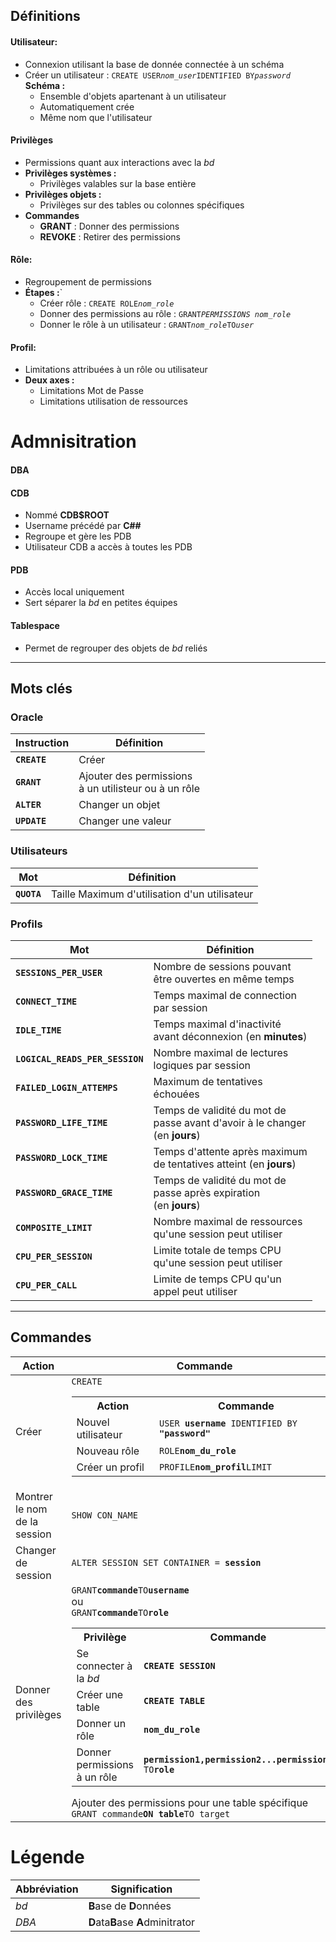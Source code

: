 ## Définitions
#### Utilisateur:
- Connexion utilisant la base de donnée connectée à un schéma
- Créer un utilisateur : `CREATE USER`*`nom_user`*`IDENTIFIED BY`*`password`*
**Schéma :**
    - Ensemble d'objets apartenant à un utilisateur 
    - Automatiquement crée 
    - Même nom que l'utilisateur
#### Privilèges
- Permissions quant aux interactions avec la *bd*
- **Privilèges systèmes :**
    - Privilèges valables sur la base entière
- **Privilèges objets :**
    - Privilèges sur des tables ou colonnes spécifiques
- **Commandes**
    - **GRANT** : Donner des permissions
    - **REVOKE** : Retirer des permissions
#### Rôle:
- Regroupement de permissions
- **Étapes :**`
    - Créer rôle : `CREATE ROLE`*`nom_role`*
    - Donner des permissions au rôle : `GRANT`*`PERMISSIONS nom_role`*
    - Donner le rôle à un utilisateur : `GRANT`*`nom_role`*`TO`*`user`*

#### Profil:
- Limitations attribuées à un rôle ou utilisateur
- **Deux axes :**
    - Limitations Mot de Passe
    - Limitations utilisation de ressources
# Admnisitration
#### DBA

#### CDB
- Nommé **CDB$ROOT**
- Username précédé par **C##**
- Regroupe et gère les PDB
- Utilisateur CDB a accès à toutes les PDB
#### PDB
- Accès local uniquement
- Sert séparer la *bd* en petites équipes


#### Tablespace
- Permet de regrouper des objets de *bd* reliés 
----
## Mots clés
### Oracle
|Instruction|Définition|
|-|-|
|**`CREATE`**|Créer|
|**`GRANT`**|Ajouter des permissions <br> à un utilisteur ou à un rôle|
|**`ALTER`**|Changer un objet|
|**`UPDATE`**|Changer une valeur|

### Utilisateurs
|Mot|Définition|
|-|-|
|**`QUOTA`**|Taille Maximum d'utilisation d'un utilisateur|
### Profils
|Mot|Définition|
|-|-|
|**`SESSIONS_PER_USER`**|Nombre de sessions pouvant <br> être ouvertes en même temps|
|**`CONNECT_TIME`**|Temps maximal de connection <br> par session|
|**`IDLE_TIME`**|Temps maximal d'inactivité <br> avant déconnexion (en **minutes**)|
|**`LOGICAL_READS_PER_SESSION`**|Nombre maximal de lectures <br> logiques par session|
|**`FAILED_LOGIN_ATTEMPS`**|Maximum de tentatives <br> échouées|
|**`PASSWORD_LIFE_TIME`**|Temps de validité du mot de <br> passe avant d'avoir à le changer <br>(en **jours**)|
|**`PASSWORD_LOCK_TIME`**|Temps d'attente après maximum <br> de tentatives atteint (en **jours**)|
|**`PASSWORD_GRACE_TIME`**|Temps de validité du mot de <br> passe après expiration <br>(en **jours**)|
|**`COMPOSITE_LIMIT`**|Nombre maximal de ressources <br> qu'une session peut utiliser|
|**`CPU_PER_SESSION`**|Limite totale de temps CPU <br> qu'une session peut utiliser|
|**`CPU_PER_CALL`**|Limite de temps CPU qu'un <br> appel peut utiliser|
----
## Commandes
| Action | Commande |
-|-|
|Créer| `CREATE` <table><tr><th>Action<th>Commande<tr><td>Nouvel utilisateur<td>`USER `**`username`**` IDENTIFIED BY`**` "password"`**<tr><td>Nouveau rôle<td>`ROLE`**`nom_du_role`**<tr><td>Créer un profil<td>`PROFILE`**`nom_profil`**`LIMIT`</table>|
|Montrer le nom de la session|`SHOW CON_NAME`|
|Changer de session|`ALTER SESSION SET CONTAINER = `**`session`**|
|Donner des privilèges|`GRANT`**`commande`**`TO`**`username`**<br>ou<br>`GRANT`**`commande`**`TO`**`role`**<table><tr><th>Privilège</th><th>Commande</th></tr><tr><td>Se connecter à la *bd*<td>**`CREATE SESSION`**<tr><td>Créer une table<td>**`CREATE TABLE`**<tr><td>Donner un rôle<td>**`nom_du_role`**<tr><td>Donner permissions à un rôle<td>**`permission1,permission2...permissionN`**<br>`TO`**`role`**</table> Ajouter des permissions pour une table spécifique <br> `GRANT commande`**`ON table`**`TO target`|



# Légende
|Abbréviation|Signification|
|-|-|
|*bd*|**B**ase de **D**onnées|
|*DBA*|**D**ata**B**ase **A**dminitrator